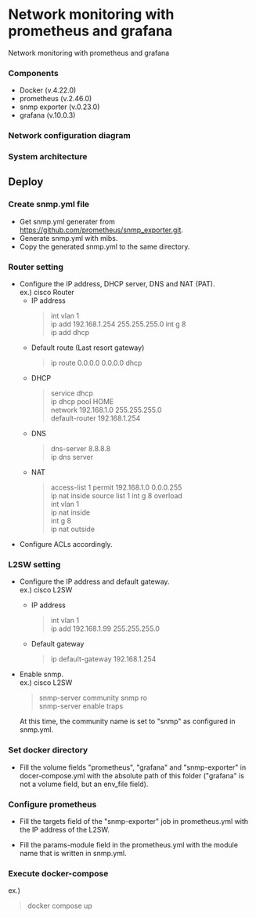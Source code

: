 # Network monitoring with prometheus and grafana
Network monitoring with prometheus and grafana

### Components
* Docker (v.4.22.0)
* prometheus (v.2.46.0)
* snmp exporter (v.0.23.0)
* grafana (v.10.0.3)


### Network configuration diagram


### System architecture


## Deploy
### Create snmp.yml file
* Get snmp.yml generater from https://github.com/prometheus/snmp_exporter.git.
* Generate snmp.yml with mibs.
* Copy the generated snmp.yml to the same directory.

### Router setting
* Configure the IP address, DHCP server, DNS and NAT (PAT).  
  ex.) cisco Router
    * IP address
      >int vlan 1  
      >ip add 192.168.1.254 255.255.255.0
      >int g 8  
      >ip add dhcp  
    * Default route (Last resort gateway)
      >ip route 0.0.0.0 0.0.0.0 dhcp
    * DHCP
      >service dhcp  
      >ip dhcp pool HOME  
      >network 192.168.1.0 255.255.255.0  
      >default-router 192.168.1.254
    * DNS
      >dns-server 8.8.8.8  
      >ip dns server
    * NAT
      >access-list 1 permit 192.168.1.0 0.0.0.255  
      >ip nat inside source list 1 int g 8 overload  
      >int vlan 1  
      >ip nat inside  
      >int g 8  
      >ip nat outside  
* Configure ACLs accordingly.

### L2SW setting
* Configure the IP address and default gateway.  
  ex.) cisco L2SW
    * IP address
      >int vlan 1  
      >ip add 192.168.1.99 255.255.255.0  
    * Default gateway
      >ip default-gateway 192.168.1.254  

* Enable snmp.  
  ex.) cisco L2SW  
    >snmp-server community snmp ro  
    >snmp-server enable traps  

    At this time, the community name is set to "snmp" as configured in snmp.yml.
 
### Set docker directory
* Fill the volume fields "prometheus", "grafana" and "snmp-exporter" in docer-compose.yml with the absolute path of this folder ("grafana" is not a volume field, but an env_file field).


### Configure prometheus
* Fill the targets field of the "snmp-exporter" job in prometheus.yml with the IP address of the L2SW.

* Fill the params-module field in the prometheus.yml with the module name that is written in snmp.yml.

### Execute docker-compose
ex.)
  >docker compose up